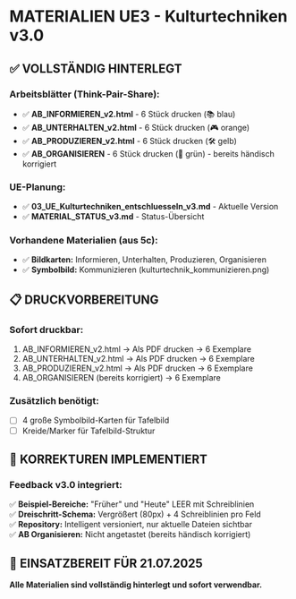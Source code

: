 # MATERIALIEN UE3 - Kulturtechniken v3.0

## ✅ VOLLSTÄNDIG HINTERLEGT

### **Arbeitsblätter (Think-Pair-Share):**
- ✅ **AB_INFORMIEREN_v2.html** - 6 Stück drucken (📚 blau)
- ✅ **AB_UNTERHALTEN_v2.html** - 6 Stück drucken (🎮 orange)  
- ✅ **AB_PRODUZIEREN_v2.html** - 6 Stück drucken (🛠️ gelb)
- ✅ **AB_ORGANISIEREN** - 6 Stück drucken (📅 grün) - bereits händisch korrigiert

### **UE-Planung:**
- ✅ **03_UE_Kulturtechniken_entschluesseln_v3.md** - Aktuelle Version
- ✅ **MATERIAL_STATUS_v3.md** - Status-Übersicht

### **Vorhandene Materialien (aus 5c):**
- ✅ **Bildkarten:** Informieren, Unterhalten, Produzieren, Organisieren
- ✅ **Symbolbild:** Kommunizieren (kulturtechnik_kommunizieren.png)

## 📋 DRUCKVORBEREITUNG

### **Sofort druckbar:**
1. AB_INFORMIEREN_v2.html → Als PDF drucken → 6 Exemplare
2. AB_UNTERHALTEN_v2.html → Als PDF drucken → 6 Exemplare  
3. AB_PRODUZIEREN_v2.html → Als PDF drucken → 6 Exemplare
4. AB_ORGANISIEREN (bereits korrigiert) → 6 Exemplare

### **Zusätzlich benötigt:**
- [ ] 4 große Symbolbild-Karten für Tafelbild
- [ ] Kreide/Marker für Tafelbild-Struktur

## 🎯 KORREKTUREN IMPLEMENTIERT

### **Feedback v3.0 integriert:**
✅ **Beispiel-Bereiche:** "Früher" und "Heute" LEER mit Schreiblinien  
✅ **Dreischritt-Schema:** Vergrößert (80px) + 4 Schreiblinien pro Feld  
✅ **Repository:** Intelligent versioniert, nur aktuelle Dateien sichtbar  
✅ **AB Organisieren:** Nicht angetastet (bereits händisch korrigiert)  

## 🚀 EINSATZBEREIT FÜR 21.07.2025

**Alle Materialien sind vollständig hinterlegt und sofort verwendbar.**